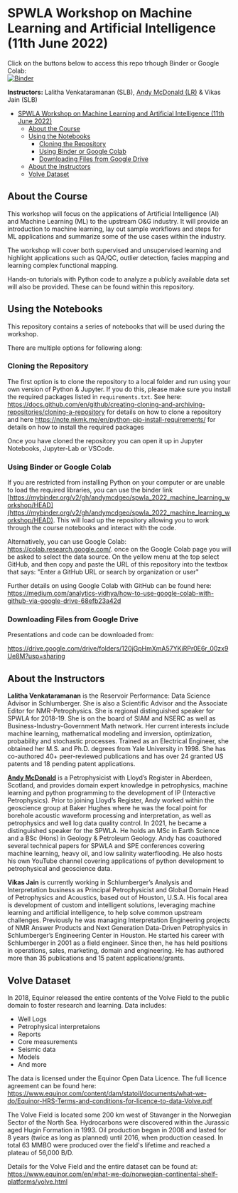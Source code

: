 # SPWLA Workshop on Machine Learning and Artificial Intelligence (11th June 2022)

Click on the buttons below to access this repo trhough Binder or Google Colab:  
[![Binder](https://mybinder.org/badge_logo.svg)](https://mybinder.org/v2/gh/andymcdgeo/spwla_2022_machine_learning_workshop/HEAD)

**Instructors:** Lalitha Venkataramanan (SLB), [Andy McDonald (LR)](https://github.com/andymcdgeo) & Vikas Jain (SLB)

- [SPWLA Workshop on Machine Learning and Artificial Intelligence (11th June 2022)](#spwla-workshop-on-machine-learning-and-artificial-intelligence-11th-june-2022)
  - [About the Course](#about-the-course)
  - [Using the Notebooks](#using-the-notebooks)
    - [Cloning the Repository](#cloning-the-repository)
    - [Using Binder or Google Colab](#using-binder-or-google-colab)
    - [Downloading Files from Google Drive](#downloading-files-from-google-drive)
  - [About the Instructors](#about-the-instructors)
  - [Volve Dataset](#volve-dataset)


## About the Course

This workshop will focus on the applications of Artificial Intelligence (AI) and Machine Learning (ML) to the upstream O&G industry. It will provide an introduction to machine learning, lay out sample workflows and steps for ML applications and summarize some of the use cases within the industry.

The workshop will cover both supervised and unsupervised learning and highlight applications such as QA/QC, outlier detection, facies mapping and learning complex functional mapping.

Hands-on tutorials with Python code to analyze a publicly available data set will also be provided. These can be found within this repository.

## Using the Notebooks
This repository contains a series of notebooks that will be used during the workshop.

There are multiple options for following along:

### Cloning the Repository
The first option is to clone the repository to a local folder and run using your own version of Python & Jupyter. If you do this, please make sure you install the required packages listed in `requirements.txt`. See here: https://docs.github.com/en/github/creating-cloning-and-archiving-repositories/cloning-a-repository for details on how to clone a repository and here https://note.nkmk.me/en/python-pip-install-requirements/ for details on how to install the required packages

Once you have cloned the repository you can open it up in Jupyter Notebooks, Jupyter-Lab or VSCode.

### Using Binder or Google Colab
If you are restricted from installing Python on your computer or are unable to load the required libraries, you can use the binder link [https://mybinder.org/v2/gh/andymcdgeo/spwla_2022_machine_learning_workshop/HEAD](https://mybinder.org/v2/gh/andymcdgeo/spwla_2022_machine_learning_workshop/HEAD). This will load up the repository allowing you to work through the course notebooks and interact with the code.

Alternatively, you can use Google Colab: https://colab.research.google.com/. once on the Google Colab page you will be asked to select the data source. On the yellow menu at the top select GitHub, and then copy and paste the URL of this repository into the textbox that says: "Enter a GitHub URL or search by organization or user"

 Further details on using Google Colab with GitHub can be found here: https://medium.com/analytics-vidhya/how-to-use-google-colab-with-github-via-google-drive-68efb23a42d

### Downloading Files from Google Drive
Presentations and code can be downloaded from:

https://drive.google.com/drive/folders/120jGpHmXmA57YKiRPr0E6r_00zx9Ue8M?usp=sharing


## About the Instructors

**Lalitha Venkataramanan** is the Reservoir Performance: Data Science Advisor in Schlumberger. She is also a Scientific Advisor and the Associate Editor for NMR-Petrophysics. She is regional distinguished speaker for SPWLA for 2018-19. She is on the board of SIAM and NSERC as well as Business-Industry-Government Math network. Her current interests include machine learning, mathematical modeling and inversion, optimization, probability and stochastic processes. Trained as an Electrical Engineer, she obtained her M.S. and Ph.D. degrees from Yale University in 1998. She has co-authored 40+ peer-reviewed publications and has over 24 granted US patents and 18 pending patent applications.

[**Andy McDonald**](https://github.com/andymcdgeo) is a Petrophysicist with Lloyd’s Register in Aberdeen, Scotland, and provides domain expert knowledge in petrophysics, machine learning and python programming to the development of IP (Interactive Petrophysics). Prior to joining Lloyd’s Register, Andy worked within the geoscience group at Baker Hughes where he was the focal point for borehole acoustic waveform processing and interpretation, as well as petrophysics and well log data quality control. In 2021, he became a distinguished speaker for the SPWLA. He holds an MSc in Earth Science and a BSc (Hons) in Geology & Petroleum Geology. Andy has coauthored several technical papers for SPWLA and SPE conferences covering machine learning, heavy oil, and low salinity waterflooding. He also hosts his own YouTube channel covering applications of python development to petrophysical and geoscience data.

**Vikas Jain** is currently working in Schlumberger’s Analysis and Interpretation business as Principal Petrophysicist and Global Domain Head of Petrophysics and Acoustics, based out of Houston, U.S.A. His focal area is development of custom and intelligent solutions, leveraging machine learning and artificial intelligence, to help solve common upstream challenges. Previously he was managing Interpretation Engineering projects of NMR Answer Products and Next Generation Data-Driven Petrophysics in Schlumberger’s Engineering Center in Houston. He started his career with Schlumberger in 2001 as a field engineer. Since then, he has held positions in operations, sales, marketing, domain and engineering. He has authored more than 35 publications and 15 patent applications/grants.

## Volve Dataset
In 2018, Equinor released the entire contents of the Volve Field to the public domain to foster research and learning. 
Data includes:
- Well Logs 
- Petrophysical interpretaions
- Reports
- Core measurements
- Seismic data
- Models
- And more

The data is licensed under the Equinor Open Data Licence. The full licence agreement can be found here: https://www.equinor.com/content/dam/statoil/documents/what-we-do/Equinor-HRS-Terms-and-conditions-for-licence-to-data-Volve.pdf

The Volve Field is located some 200 km west of Stavanger in the Norwegian Sector of the North Sea. Hydrocarbons were discovered within the Jurassic aged Hugin Formation in 1993. Oil production began in 2008 and lasted for 8 years (twice as long as planned) until 2016, when production ceased. In total 63 MMBO were produced over the field's lifetime and reached a plateau of 56,000 B/D.

Details for the Volve Field and the entire dataset can be found at: https://www.equinor.com/en/what-we-do/norwegian-continental-shelf-platforms/volve.html
